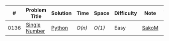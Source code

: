 # 

|#| Problem Title | Solution| Time | Space | Difficulty | Note | Solution Author|
|-----|---------------- | --------------- | --------------- | --------------- | ------------- |--------------|-----|
0136 | [Single Number](https://leetcode.com/problems/single-number/) | [Python](./Python/single-number.py) | _O(n)_ | _O(1)_ | Easy|[SakoM](linkedin.com/in/sakom)|
